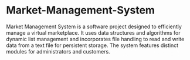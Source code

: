 # Market-Management-System
Market Management System is a software project designed to efficiently manage a virtual marketplace. It uses data structures and algorithms for dynamic list management and incorporates file handling to read and write data from a text file for persistent storage. The system features distinct modules for administrators and customers.
